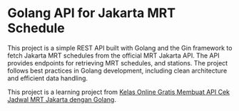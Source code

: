 # Golang API for Jakarta MRT Schedule

This project is a simple REST API built with Golang and the Gin framework to fetch Jakarta MRT schedules from the official MRT Jakarta API. The API provides endpoints for retrieving MRT schedules, and stations. The project follows best practices in Golang development, including clean architecture and efficient data handling.

This project is a learning project from [Kelas Online Gratis Membuat API Cek Jadwal MRT Jakarta dengan Golang](https://buildwithangga.com/kelas/membuat-api-cek-jadwal-mrt-jakarta-dengan-golang).
